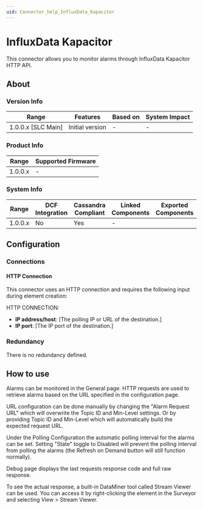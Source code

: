 ```yaml
---
uid: Connector_help_InfluxData_Kapacitor
---
```


# InfluxData Kapacitor

This connector allows you to monitor alarms through InfluxData Kapacitor HTTP API.

## About

### Version Info

|Range  |Features  |Based on  |System Impact  |
|---------|---------|---------|---------|
|1.0.0.x [SLC Main]     |Initial version         |-         |-         |

### Product Info

|Range  |Supported Firmware  |
|---------|---------|
|1.0.0.x     |-         |

### System Info

|Range  |DCF Integration  |Cassandra Compliant  |Linked Components  |Exported Components   |
|---------|---------|---------|---------|---------|
|1.0.0.x    |No       |Yes         |-         |   |

## Configuration

### Connections

#### HTTP Connection

This connector uses an HTTP connection and requires the following input during element creation:

HTTP CONNECTION:

  - **IP address/host**: [The polling IP or URL of the destination.]
  - **IP port**: [The IP port of the destination.]


### Redundancy

There is no redundancy defined.


## How to use

Alarms can be monitored in the General page. HTTP requests are used to retrieve alarms based on the URL specified in the configuration page.

URL configuration can be done manually by changing the "Alarm Request URL" which will overwrite the Topic ID and Min-Level settings. Or by providing Topic ID and Min-Level which will automatically build the expected request URL.

Under the Polling Configuration the automatic polling interval for the alarms can be set. Setting "State" toggle to Disabled will prevent the polling interval from polling the alarms (the Refresh on Demand button will still function normally).

Debug page displays the last requests response code and full raw response.

To see the actual response, a built-in DataMiner tool called Stream Viewer can be used. You can access it by right-clicking the element in the Surveyor and selecting View > Stream Viewer.
